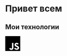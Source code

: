 <html lang="rus">
<head>
    <meta charset="UTF-8">
    <meta name="viewport" content="width=device-width, initial-scale=1.0">
    <title>GitHub Profile Header</title>
    <link rel="stylesheet" href="styles.css">
</head>
<body>

<div class="header">
    <h1>Привет всем</h1>
    <div class="languages">
            <h2><i class="fas fa-code"></i> Мои технологии</h2>
            <img style = "color: #f7df1e" src="images/javascript.svg" alt="JavaScript">  
    <div>
</body>
</html>

